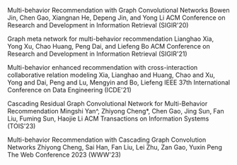 Multi-behavior Recommendation with Graph Convolutional Networks
Bowen Jin, Chen Gao, Xiangnan He, Depeng Jin, and Yong Li
ACM Conference on Research and Development in Information Retrieval (SIGIR'20)

Graph meta network for multi-behavior recommendation
Lianghao Xia, Yong Xu, Chao Huang, Peng Dai, and Liefeng Bo
ACM Conference on Research and Development in Information Retrieval (SIGIR'21)

Multi-behavior enhanced recommendation with cross-interaction collaborative relation modeling
Xia, Lianghao and Huang, Chao and Xu, Yong and Dai, Peng and Lu, Mengyin and Bo, Liefeng
IEEE 37th International Conference on Data Engineering (ICDE'21)

Cascading Residual Graph Convolutional Network for Multi-Behavior Recommendation
Mingshi Yan^, Zhiyong Cheng*, Chen Gao, Jing Sun, Fan Liu, Fuming Sun, Haojie Li
ACM Transactions on Information Systems (TOIS'23)

Multi-behavior Recommendation with Cascading Graph Convolution Networks
Zhiyong Cheng, Sai Han, Fan Liu, Lei Zhu, Zan Gao, Yuxin Peng
The Web Conference 2023 (WWW'23)